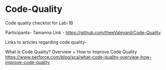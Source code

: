 # Code-Quality

Code quality checklist for Lab-1B

Participants- Tamanna
Link - https://github.com/theeValeyard/Code-Quality

Links to articles regarding code quality-

What Is Code Quality? Overview + How to Improve Code Quality
https://www.perforce.com/blog/sca/what-code-quality-overview-how-improve-code-quality
